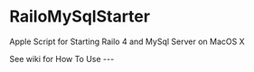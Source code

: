 RailoMySqlStarter
=================

Apple Script for Starting Railo 4 and MySql Server on MacOS X

See wiki for How To Use ---